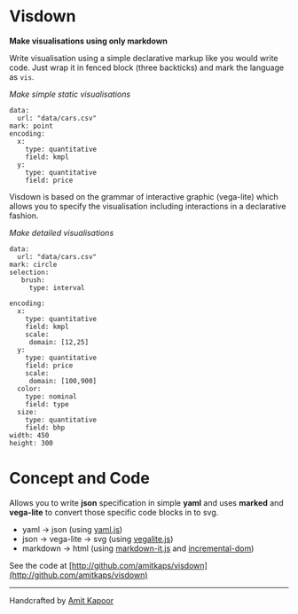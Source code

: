 # Visdown

**Make visualisations using only markdown**

Write visualisation using a simple declarative markup like you would write code. Just wrap it in fenced block (three backticks) and mark the language as `vis`.

*Make simple static visualisations*

```vis
data:
  url: "data/cars.csv"
mark: point
encoding:
  x:
    type: quantitative
    field: kmpl
  y:
    type: quantitative
    field: price
```

Visdown is based on the grammar of interactive graphic (vega-lite) which allows you to specify the visualisation including interactions in a declarative fashion.

*Make detailed visualisations*

```vis
data:
  url: "data/cars.csv"
mark: circle
selection:
   brush:
     type: interval
     
encoding:
  x:
    type: quantitative
    field: kmpl
    scale:
     domain: [12,25]
  y:
    type: quantitative
    field: price
    scale:
     domain: [100,900]
  color:
    type: nominal
    field: type
  size:
    type: quantitative
    field: bhp
width: 450
height: 300
```

# Concept and Code
Allows you to write **json** specification in simple **yaml** and uses **marked** and **vega-lite** to convert those specific code blocks in to svg.

- yaml -> json (using [yaml.js](https://github.com/jeremyfa/yaml.js))
- json -> vega-lite -> svg (using [vegalite.js](https://vega.github.io/vega-lite/))
- markdown -> html (using [markdown-it.js](https://github.com/markdown-it/markdown-it) and [incremental-dom](https://github.com/google/incremental-dom))

See the code at [http://github.com/amitkaps/visdown](http://github.com/amitkaps/visdown)

---
Handcrafted by [Amit Kapoor](http://amitkaps.com)
